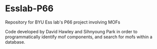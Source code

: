 # Esslab-P66
Repository for BYU Ess lab's P66 project involving MOFs

Code developed by David Hawley and Sihnyoung Park in order to programmatically identify mof components, and search for mofs within a database.
